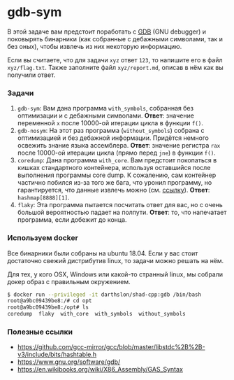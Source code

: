# gdb-sym

В этой задаче вам предстоит поработать с [GDB](https://www.gnu.org/software/gdb/) (GNU debugger)
и поковырять бинарники (как собранные с дебажными символами, так и без оных), чтобы
извлечь из них некоторую информацию.

Если вы считаете, что для задачи `xyz` ответ `123`, то напишите его в файл `xyz/flag.txt`.
Также заполните файл `xyz/report.md`, описав в нём как вы получили ответ.

### Задачи

1. `gdb-sym`: Вам дана программа `with_symbols`, собранная без оптимизации и с дебажными
символами.
__Ответ__: значение переменной `x` после 10000-ой итерации цикла в функции `f()`.
1. `gdb-nosym`: На этот раз программа (`without_symbols`) собрана с оптимизацией и без дебажной информации.
Придётся немного освежить знание языка ассемблера.
__Ответ__: значение регистра `rax` после 10000-ой итерации цикла (прямо перед `jne`) в функции `f()`.
1. `coredump`: Дана программа `with_core`. Вам предстоит покопаться в кишках стандартного контейнера,
используя оставшийся после выполнения программы сore dump. К сожалению, сам контейнер частично побился
из-за того же бага, что уронил программу, но гарантируется, что данные извлечь можно (см. [ссылку](https://github.com/gcc-mirror/gcc/blob/master/libstdc%2B%2B-v3/include/bits/hashtable.h)).
__Ответ__: `hashmap[8888][1]`.
1. `flaky`: Эта программа пытается посчитать ответ для вас, но с очень большой вероятностью падает
на полпути.
__Ответ__: то, что напечатает программа, если добежит до конца.

### Используем docker

Все бинарники были собраны на ubuntu 18.04. Если у вас стоит
достаточно свежий дистрибутив linux, то задачи можно решать на нём.

Для тех, у кого OSX, Windows или какой-то странный linux, мы собрали
докер образ с правильным окружением.

```bash
$ docker run --privileged -it darthslon/shad-cpp:gdb /bin/bash
root@a9bc09439be8:/# cd opt
root@a9bc09439be8:/opt# ls
coredump  flaky  with_core  with_symbols  without_symbols
```

### Полезные ссылки
* https://github.com/gcc-mirror/gcc/blob/master/libstdc%2B%2B-v3/include/bits/hashtable.h
* https://www.gnu.org/software/gdb/
* https://en.wikibooks.org/wiki/X86_Assembly/GAS_Syntax

